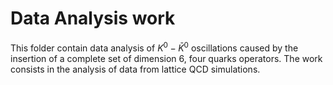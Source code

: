 # Data Analysis work
This folder contain data analysis of $K^0 - \bar K^0$ oscillations caused by the insertion of a complete set of dimension 6, four quarks operators. The work consists in the analysis of data from lattice QCD simulations.
